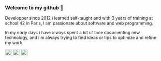 ### Welcome to my github 👋 

<!--
**jguyet/jguyet** is a ✨ _special_ ✨ repository because its `README.md` (this file) appears on your GitHub profile.

Here are some ideas to get you started:

- 🔭 I’m currently working on ...
- 🌱 I’m currently learning ...
- 👯 I’m looking to collaborate on ...
- 🤔 I’m looking for help with ...
- 💬 Ask me about ...
- 📫 How to reach me: ...
- 😄 Pronouns: ...
- ⚡ Fun fact: ...
-->

<!-- ### 🤝 Connect with me:

-->

Developper since 2012 i learned self-taught and with 3 years of training at school 42 in Paris, I am passionate about software and web programming.  
  
In my early days i have always spent a lot of time documenting new technology, and i'm always trying to find ideas or tips to optimize and refine my work.
<!--
### <img align="left" alt="" width="24px" src="https://upload.wikimedia.org/wikipedia/commons/thumb/0/00/Octicons-repo.svg/450px-Octicons-repo.svg.png" /> &nbsp; Important projects


<img src="https://github-readme-stats.vercel.app/api/pin?username=jguyet&repo=fosfo&title_color=fff&icon_color=f9f9f9&text_color=9f9f9f&bg_color=151515" /><img  src="https://github-readme-stats.vercel.app/api/pin?username=jguyet&repo=jiji-cli&title_color=fff&icon_color=f9f9f9&text_color=9f9f9f&bg_color=151515" /><img  src="https://github-readme-stats.vercel.app/api/pin?username=jguyet&repo=node-network-clustering&title_color=fff&icon_color=f9f9f9&text_color=9f9f9f&bg_color=151515" /><img src="https://github-readme-stats.vercel.app/api/pin?username=jguyet&repo=jguyet.github.io&title_color=fff&icon_color=f9f9f9&text_color=9f9f9f&bg_color=151515" /> -->

<!--
### <img align="left" alt="" width="26px" src="https://github.githubassets.com/images/modules/logos_page/GitHub-Mark.png" /> &nbsp; My Github Stats
<img src="https://github-readme-stats.codestackr.vercel.app/api?username=jguyet&show_icons=true&hide_border=false&hide_title=true&hide_rank=false&include_all_commits=true&bg_color=000000&title_color=fff&text_color=fff" /> <img alt="Most Used Languages" src="https://github-readme-stats.vercel.app/api/top-langs/?username=jguyet&layout=compact&hide=TSQL,C&bg_color=000000&title_color=fff&text_color=fff" /> -->

[<img alt="codeSTACKr | LinkedIn" width="22px" src="https://cdn.jsdelivr.net/npm/simple-icons@v3/icons/linkedin.svg" />](https://www.linkedin.com/in/jeremy-guyet-36aaa3122) [<img alt="codeSTACKr | Instagram" width="22px" src="https://cdn.jsdelivr.net/npm/simple-icons@v3/icons/instagram.svg" />](https://instagram.com/jeremyguyet) [<img alt="codeSTACKr | Instagram" width="22px" src="https://cdn.jsdelivr.net/npm/simple-icons@v3/icons/superuser.svg" />](https://jguyet.github.io/en/portfolio)  
